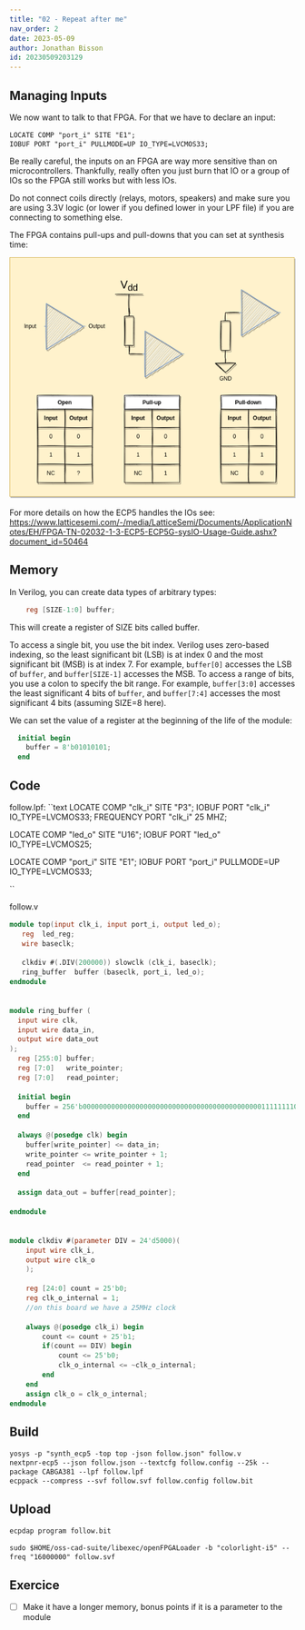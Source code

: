 ```yaml
---
title: "02 - Repeat after me"
nav_order: 2
date: 2023-05-09
author: Jonathan Bisson
id: 20230509203129
---
```


## Managing Inputs
We now want to talk to that FPGA. For that we have to declare an input:

```
LOCATE COMP "port_i" SITE "E1";
IOBUF PORT "port_i" PULLMODE=UP IO_TYPE=LVCMOS33;
```

Be really careful, the inputs on an FPGA are way more sensitive than on microcontrollers. Thankfully, really often you just burn that IO or a group of IOs so the FPGA still works but with less IOs.

Do not connect coils directly (relays, motors, speakers) and make sure you are using 3.3V logic (or lower if you defined lower in your LPF file) if you are connecting to something else.

The FPGA contains pull-ups and pull-downs that you can set at synthesis time:

![inputs.png](inputs.png)

For more details on how the ECP5 handles the IOs see: https://www.latticesemi.com/-/media/LatticeSemi/Documents/ApplicationNotes/EH/FPGA-TN-02032-1-3-ECP5-ECP5G-sysIO-Usage-Guide.ashx?document_id=50464

## Memory
In Verilog, you can create data types of arbitrary types:
```verilog
	reg [SIZE-1:0] buffer;
```
This will create a register of SIZE bits called buffer.

 To access a single bit, you use the bit index. Verilog uses zero-based indexing, so the least significant bit (LSB) is at index 0 and the most significant bit (MSB) is at index 7. For example, `buffer[0]` accesses the LSB of `buffer`, and `buffer[SIZE-1]` accesses the MSB.
 To access a range of bits, you use a colon to specify the bit range. For example, `buffer[3:0]` accesses the least significant 4 bits of `buffer`, and `buffer[7:4]` accesses the most significant 4 bits (assuming SIZE=8 here).

We can set the value of a register at the beginning of the life of the module:
```verilog
  initial begin
    buffer = 8'b01010101;
  end
```


## Code
follow.lpf:
``text
LOCATE COMP "clk_i" SITE "P3";
IOBUF PORT "clk_i" IO_TYPE=LVCMOS33;
FREQUENCY PORT "clk_i" 25 MHZ;

LOCATE COMP "led_o" SITE "U16";
IOBUF PORT "led_o" IO_TYPE=LVCMOS25;

LOCATE COMP "port_i" SITE "E1";
IOBUF PORT "port_i" PULLMODE=UP IO_TYPE=LVCMOS33;

``

follow.v
```verilog
module top(input clk_i, input port_i, output led_o);
   reg  led_reg;
   wire baseclk;

   clkdiv #(.DIV(200000)) slowclk (clk_i, baseclk);
   ring_buffer  buffer (baseclk, port_i, led_o);
endmodule


module ring_buffer (
  input wire clk,
  input wire data_in,
  output wire data_out
);
  reg [255:0] buffer;
  reg [7:0]   write_pointer;
  reg [7:0]   read_pointer;

  initial begin
    buffer = 256'b0000000000000000000000000000000000000000000011111111000000001111111100000000111111110000000011111111111111110000000011111111111111110000000011111111111111110000000011111111000000001111111100000000111111110000000000000000000000000000000000000000000000000000;
  end

  always @(posedge clk) begin
    buffer[write_pointer] <= data_in;
    write_pointer <= write_pointer + 1;
    read_pointer  <= read_pointer + 1;
  end

  assign data_out = buffer[read_pointer];

endmodule


module clkdiv #(parameter DIV = 24'd5000)(
    input wire clk_i,
    output wire clk_o
    );

    reg [24:0] count = 25'b0;
    reg clk_o_internal = 1;
    //on this board we have a 25MHz clock

    always @(posedge clk_i) begin
        count <= count + 25'b1;
        if(count == DIV) begin
            count <= 25'b0;
            clk_o_internal <= ~clk_o_internal;
        end
    end
    assign clk_o = clk_o_internal;
endmodule

```

## Build

```shell
yosys -p "synth_ecp5 -top top -json follow.json" follow.v
nextpnr-ecp5 --json follow.json --textcfg follow.config --25k --package CABGA381 --lpf follow.lpf
ecppack --compress --svf follow.svf follow.config follow.bit
```

## Upload

```shell
ecpdap program follow.bit
```

```shell
sudo $HOME/oss-cad-suite/libexec/openFPGALoader -b "colorlight-i5" --freq "16000000" follow.svf
```

## Exercice

- [ ] Make it have a longer memory, bonus points if it is a parameter to the module
